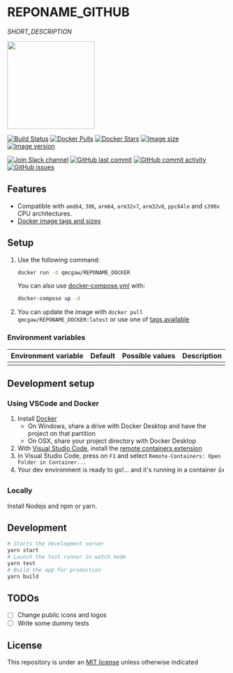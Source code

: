 # REPONAME_GITHUB

*SHORT_DESCRIPTION*

<img height="200" src="title.svg?sanitize=true">

[![Build Status](https://travis-ci.org/qdm12/REPONAME_GITHUB.svg?branch=master)](https://travis-ci.org/qdm12/REPONAME_GITHUB)
[![Docker Pulls](https://img.shields.io/docker/pulls/qmcgaw/REPONAME_DOCKER.svg)](https://hub.docker.com/r/qmcgaw/REPONAME_DOCKER)
[![Docker Stars](https://img.shields.io/docker/stars/qmcgaw/REPONAME_DOCKER.svg)](https://hub.docker.com/r/qmcgaw/REPONAME_DOCKER)
[![Image size](https://images.microbadger.com/badges/image/qmcgaw/REPONAME_DOCKER.svg)](https://microbadger.com/images/qmcgaw/REPONAME_DOCKER)
[![Image version](https://images.microbadger.com/badges/version/qmcgaw/REPONAME_DOCKER.svg)](https://microbadger.com/images/qmcgaw/REPONAME_DOCKER)

[![Join Slack channel](https://img.shields.io/badge/slack-@qdm12-yellow.svg?logo=slack)](https://join.slack.com/t/qdm12/shared_invite/enQtOTE0NjcxNTM1ODc5LTYyZmVlOTM3MGI4ZWU0YmJkMjUxNmQ4ODQ2OTAwYzMxMTlhY2Q1MWQyOWUyNjc2ODliNjFjMDUxNWNmNzk5MDk)
[![GitHub last commit](https://img.shields.io/github/last-commit/qdm12/REPONAME_GITHUB.svg)](https://github.com/qdm12/REPONAME_GITHUB/issues)
[![GitHub commit activity](https://img.shields.io/github/commit-activity/y/qdm12/REPONAME_GITHUB.svg)](https://github.com/qdm12/REPONAME_GITHUB/issues)
[![GitHub issues](https://img.shields.io/github/issues/qdm12/REPONAME_GITHUB.svg)](https://github.com/qdm12/REPONAME_GITHUB/issues)

## Features

- Compatible with `amd64`, `386`, `arm64`, `arm32v7`, `arm32v6`, `ppc64le` and `s390x` CPU architectures.
- [Docker image tags and sizes](https://hub.docker.com/repository/docker/qmcgaw/REPONAME_DOCKER/tags)

## Setup

1. Use the following command:

    ```sh
    docker run -d qmcgaw/REPONAME_DOCKER
    ```

    You can also use [docker-compose.yml](https://github.com/qdm12/REPONAME_GITHUB/blob/master/docker-compose.yml) with:

    ```sh
    docker-compose up -d
    ```

1. You can update the image with `docker pull qmcgaw/REPONAME_DOCKER:latest` or use one of [tags available](https://hub.docker.com/repository/docker/qmcgaw/REPONAME_DOCKER/tags)

### Environment variables

| Environment variable | Default | Possible values | Description |
| --- | --- | --- | --- |
|  |  |  |  |

## Development setup

### Using VSCode and Docker

1. Install [Docker](https://docs.docker.com/install/)
    - On Windows, share a drive with Docker Desktop and have the project on that partition
    - On OSX, share your project directory with Docker Desktop
1. With [Visual Studio Code](https://code.visualstudio.com/download), install the [remote containers extension](https://marketplace.visualstudio.com/items?itemName=ms-vscode-remote.remote-containers)
1. In Visual Studio Code, press on `F1` and select `Remote-Containers: Open Folder in Container...`
1. Your dev environment is ready to go!... and it's running in a container :+1:

### Locally

Install Nodejs and npm or yarn.

## Development

```sh
# Starts the development server
yarn start
# Launch the test runner in watch mode
yarn test
# Build the app for production
yarn build
```

## TODOs

- [ ] Change public icons and logos
- [ ] Write some dummy tests

## License

This repository is under an [MIT license](https://github.com/qdm12/REPONAME_GITHUB/master/license) unless otherwise indicated
